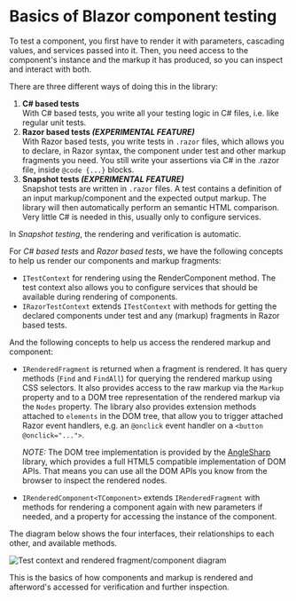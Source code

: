 # Basics of Blazor component testing

To test a component, you first have to render it with parameters, cascading values, and services passed into it. Then, you need access to the component's instance and the markup it has produced, so you can inspect and interact with both.

There are three different ways of doing this in the library:

1. **C# based tests**  
   With C# based tests, you write all your testing logic in C# files, i.e. like regular unit tests.
2. **Razor based tests _(EXPERIMENTAL FEATURE)_**  
   With Razor based tests, you write tests in `.razor` files, which allows you to declare, in Razor syntax, the component under test and other markup fragments you need. You still write your assertions via C# in the .razor file, inside `@code {...}` blocks.
3. **Snapshot tests _(EXPERIMENTAL FEATURE)_**  
   Snapshot tests are written in `.razor` files. A test contains a definition of an input markup/component and the expected output markup. The library will then automatically perform an semantic HTML comparison. Very little C# is needed in this, usually only to configure services.

In _Snapshot testing_, the rendering and verification is automatic.

For _C# based tests_ and _Razor based tests_, we have the following concepts to help us render our components and markup fragments:

- `ITestContext` for rendering using the RenderComponent method. The test context also allows you to configure services that should be available during rendering of components.
- `IRazorTestContext` extends `ITestContext` with methods for getting the declared components under test and any (markup) fragments in Razor based tests.

And the following concepts to help us access the rendered markup and component:

- `IRenderedFragment` is returned when a fragment is rendered. It has query methods (`Find` and `FindAll`) for querying the rendered markup using CSS selectors. It also provides access to the raw markup via the `Markup` property and to a DOM tree representation of the rendered markup via the `Nodes` property. The library also provides extension methods attached to `elements` in the DOM tree, that allow you to trigger attached Razor event handlers, e.g. an `@onclick` event handler on a `<button @onclick="...">`.

  _NOTE:_ The DOM tree implementation is provided by the [AngleSharp](https://anglesharp.github.io/) library, which provides a full HTML5 compatible implementation of DOM APIs. That means you can use all the DOM APIs you know from the browser to inspect the rendered nodes.

- `IRenderedComponent<TComponent>` extends `IRenderedFragment` with methods for rendering a component again with new parameters if needed, and a property for accessing the instance of the component.

The diagram below shows the four interfaces, their relationships to each other, and available methods.

![Test context and rendered fragment/component diagram](/images/test-context-rendered-fragment-diagram.png)

This is the basics of how components and markup is rendered and afterword's accessed for verification and further inspection.

